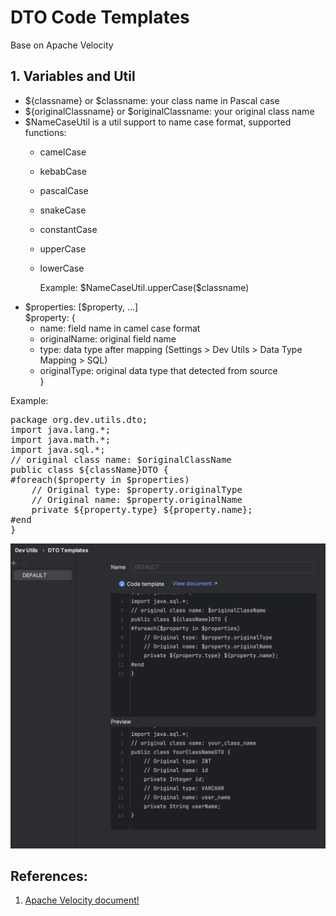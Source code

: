 DTO Code Templates
====
Base on Apache Velocity
## 1. Variables and Util
- ${classname} or $classname: your class name in Pascal case
- ${originalClassname} or $originalClassname: your original class name
- \$NameCaseUtil is a util support to name case format, supported functions: 
  - camelCase
  - kebabCase
  - pascalCase
  - snakeCase
  - constantCase
  - upperCase
  - lowerCase
 
    <p>Example: $NameCaseUtil.upperCase($classname) </p>
- \$properties:  [\$property, ...]<br />
  $property: {
    - name: field name in camel case format
    - originalName: original field name
    - type: data type after mapping (Settings > Dev Utils > Data Type Mapping > SQL)
    - originalType: original data type that detected from source
  <br />}

<p>Example: </p>
<pre>
package org.dev.utils.dto;
import java.lang.*;
import java.math.*;
import java.sql.*;
// original class name: $originalClassName
public class ${className}DTO {
#foreach($property in $properties)
    // Original type: $property.originalType
    // Original name: $property.originalName
    private ${property.type} ${property.name};
#end
}
</pre>

![DTO template place holder](https://raw.githubusercontent.com/projecthsf/intellij-devutils/refs/heads/2-csv-dataset-velocity/docs/images/setting-dto-templates.png "Dto Templates")


## References:
1. [Apache Velocity document!](https://velocity.apache.org/engine/1.7/user-guide.html#methods)
